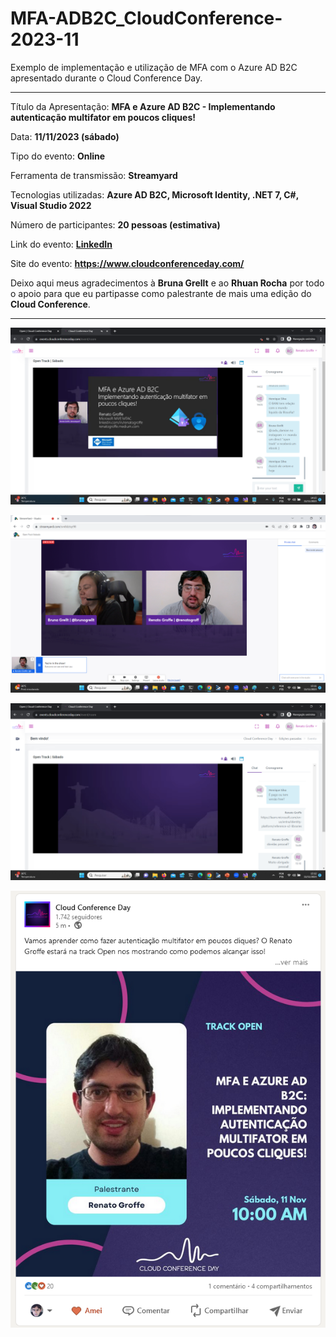 # MFA-ADB2C_CloudConference-2023-11
Exemplo de implementação e utilização de MFA com o Azure AD B2C apresentado durante o Cloud Conference Day.

---

Título da Apresentação: **MFA e Azure AD B2C - Implementando autenticação multifator em poucos cliques!**

Data: **11/11/2023 (sábado)**

Tipo do evento: **Online**

Ferramenta de transmissão: **Streamyard**

Tecnologias utilizadas: **Azure AD B2C, Microsoft Identity, .NET 7, C#, Visual Studio 2022**

Número de participantes: **20 pessoas (estimativa)**

Link do evento: [**LinkedIn**](https://www.linkedin.com/posts/cloud-conference-day_cloud-azure-activity-7124498344151760896-pYXt?utm_source=share&utm_medium=member_desktop)

Site do evento: **https://www.cloudconferenceday.com/**

Deixo aqui meus agradecimentos à **Bruna Grellt** e ao **Rhuan Rocha** por todo o apoio para que eu partipasse como palestrante de mais uma edição do **Cloud Conference**.

---

![Palestrando](img/m-01.png)

![Palestrando](img/m-02.png)

![Palestrando](img/m-03.png)

![Banner](img/banner.png)